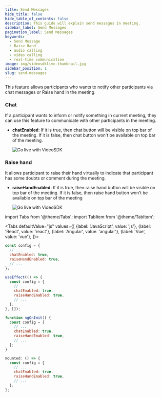 ```yaml
---
title: Send Messages
hide_title: false
hide_table_of_contents: false
description: This guide will explain send messages in meeting.
sidebar_label: Send Messages
pagination_label: Send Messages
keywords:
  - Send Message
  - Raise Hand
  - audio calling
  - video calling
  - real-time communication
image: img/videosdklive-thumbnail.jpg
sidebar_position: 1
slug: send-messages
---
```


This feature allows participants who wants to notify other participants via chat messages or Raise hand in the meeting.

### Chat

If a participant wants to inform or notify something in current meeting,
they can use this feature to communicate with other participants in the meeting.

- **chatEnabled**: If it is true, then chat button will be visible on top bar of the meeting. If it is false, then chat button won't be available on top bar of the meeting.

  ![Go live with VideoSDK](/img/prebuilt/prebuilt-chat.png)

### Raise hand

It allows participant to raise their hand virtually to indicate that participant has some doubts or comment during the meeting.

- **raiseHandEnabled**: If it is true, then raise hand button will be visible on top bar of the meeting. If it is false, then raise hand button won't be available on top bar of the meeting

  ![Go live with VideoSDK](/img/prebuilt/prebuilt-raise-hand.png)

import Tabs from '@theme/Tabs';
import TabItem from '@theme/TabItem';

<Tabs
defaultValue="js"
values={[
{label: 'JavaScript', value: 'js'},
{label: 'React', value: 'react'},
{label: 'Angular', value: 'angular'},
{label: 'Vue', value: 'vue'},
]}>
<TabItem value="js">

```js
const config = {
  // ...
  chatEnabled: true,
  raiseHandEnabled: true,
  // ...
};
```

</TabItem>

<TabItem value="react">

```js
useEffect(() => {
  const config = {
    // ...
    chatEnabled: true,
    raiseHandEnabled: true,
    // ...
  };
}, []);
```

</TabItem>
<TabItem value="angular">

```js
function ngOnInit() {
  const config = {
    // ...
    chatEnabled: true,
    raiseHandEnabled: true,
    // ...
  };
}
```

</TabItem>
<TabItem value="vue">

```js
mounted: () => {
  const config = {
    // ...
    chatEnabled: true,
    raiseHandEnabled: true,
    // ...
  };
};
```

</TabItem>

</Tabs>
